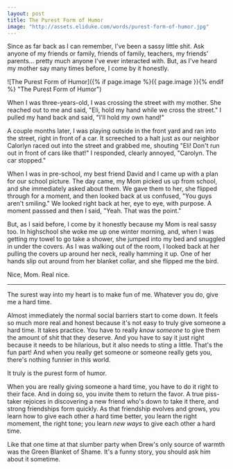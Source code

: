 ```yaml
---
layout: post
title: The Purest Form of Humor
image: "http://assets.eliduke.com/words/purest-form-of-humor.jpg"
---
```


Since as far back as I can remember, I've been a sassy little shit. Ask anyone of my friends or family, friends of family, teachers, my friends' parents... pretty much anyone I've ever interacted with. But, as I've heard my mother say many times before, I come by it honestly.

![The Purest Form of Humor]({% if page.image %}{{ page.image }}{% endif %} "The Purest Form of Humor")

When I was three-years-old, I was crossing the street with my mother. She reached out to me and said, "Eli, hold my hand while we cross the street." I pulled my hand back and said, "I'll hold my own hand!"

A couple months later, I was playing outside in the front yard and ran into the street, right in front of a car. It screeched to a halt just as our neighbor Calorlyn raced out into the street and grabbed me, shouting "Eli! Don't run out in front of cars like that!" I responded, clearly annoyed, "Carolyn. The car stopped."

When I was in pre-school, my best friend David and I came up with a plan for our school picture. The day came, my Mom picked us up from school, and she immediately asked about them. We gave them to her, she flipped through for a moment, and then looked back at us confused, "You guys aren't smiling." We looked right back at her, eye to eye, with purpose. A moment passsed and then I said, "Yeah. That was the point."

But, as I said before, I come by it honestly because my Mom is real sassy too. In highschool she woke me up one winter morning, and, when I was getting my towel to go take a shower, she jumped into my bed and snuggled in under the covers. As I was walking out of the room, I looked back at her pulling the covers up around her neck, really hamming it up. One of her hands slip out around from her blanket collar, and she flipped me the bird.

Nice, Mom. Real nice.

---

The surest way into my heart is to make fun of me. Whatever you do, give me a hard time.

Almost immediately the normal social barriers start to come down. It feels so much more real and honest because it's not easy to truly give someone a hard time. It takes practice. You have to really *know someone* to give them the amount of shit that they deserve. And you have to say it just right because it needs to be hilarious, but it also needs to sting a little. That's the fun part! And when you really get someone or someone really gets you, there's nothing funnier in this world.

It truly is the purest form of humor.

When you are really giving someone a hard time, you have to do it right to their face. And in doing so, you invite them to return the favor. A true piss-taker rejoices in discovering a new friend who's down to take it there, and strong friendships form quickly. As that friendship evolves and grows, you learn how to give each other a hard time better, you learn the right momement, the right tone; you learn *new ways* to give each other a hard time.

Like that one time at that slumber party when Drew's only source of warmth was the Green Blanket of Shame. It's a funny story, you should ask him about it sometime.
